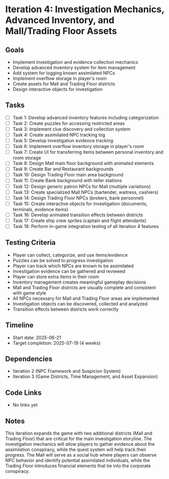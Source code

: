 # Iteration 4: Investigation Mechanics, Advanced Inventory, and Mall/Trading Floor Assets

## Goals
- Implement investigation and evidence collection mechanics
- Develop advanced inventory system for item management
- Add system for logging known assimilated NPCs
- Implement overflow storage in player's room
- Create assets for Mall and Trading Floor districts
- Design interactive objects for investigation

## Tasks
- [ ] Task 1: Develop advanced inventory features including categorization
- [ ] Task 2: Create puzzles for accessing restricted areas
- [ ] Task 3: Implement clue discovery and collection system
- [ ] Task 4: Create assimilated NPC tracking log
- [ ] Task 5: Develop investigation evidence tracking
- [ ] Task 6: Implement overflow inventory storage in player's room
- [ ] Task 7: Create UI for transferring items between personal inventory and room storage
- [ ] Task 8: Design Mall main floor background with animated elements
- [ ] Task 9: Create Bar and Restaurant backgrounds
- [ ] Task 10: Design Trading Floor main area background
- [ ] Task 11: Create Bank background with teller stations
- [ ] Task 12: Design generic patron NPCs for Mall (multiple variations)
- [ ] Task 13: Create specialized Mall NPCs (bartender, waitress, cashiers)
- [ ] Task 14: Design Trading Floor NPCs (brokers, bank personnel)
- [ ] Task 15: Create interactive objects for investigation (documents, terminals, evidence items)
- [ ] Task 16: Develop animated transition effects between districts
- [ ] Task 17: Create ship crew sprites (captain and flight attendants)
- [ ] Task 18: Perform in-game integration testing of all Iteration 4 features

## Testing Criteria
- Player can collect, categorize, and use items/evidence
- Puzzles can be solved to progress investigation
- Player can track which NPCs are known to be assimilated
- Investigation evidence can be gathered and reviewed
- Player can store extra items in their room
- Inventory management creates meaningful gameplay decisions
- Mall and Trading Floor districts are visually complete and consistent with game style
- All NPCs necessary for Mall and Trading Floor areas are implemented
- Investigation objects can be discovered, collected and analyzed
- Transition effects between districts work correctly

## Timeline
- Start date: 2025-06-21
- Target completion: 2025-07-19 (4 weeks)

## Dependencies
- Iteration 2 (NPC Framework and Suspicion System)
- Iteration 3 (Game Districts, Time Management, and Asset Expansion)

## Code Links
- No links yet

## Notes
This iteration expands the game with two additional districts (Mall and Trading Floor) that are critical for the main investigation storyline. The investigation mechanics will allow players to gather evidence about the assimilation conspiracy, while the quest system will help track their progress. The Mall will serve as a social hub where players can observe NPC behavior and identify potential assimilated individuals, while the Trading Floor introduces financial elements that tie into the corporate conspiracy.